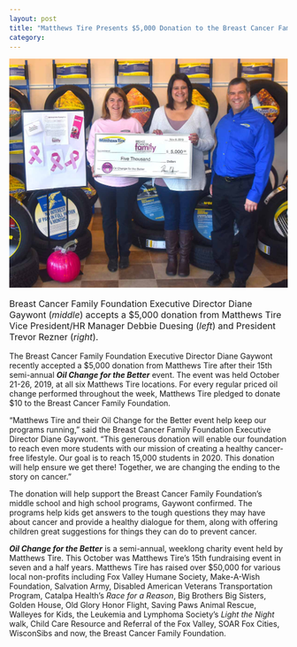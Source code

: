 ```yaml
---
layout: post
title: "Matthews Tire Presents $5,000 Donation to the Breast Cancer Family Foundation"
category:
---
```


![Matthews Tire president Trevor Reznor presenting donation check to the Breast Cancer Family Foundation](/img/matthews-tire-presents-donation-to-breast-cancer-foundation.jpg)
<p style="font-size: 16px;">Breast Cancer Family Foundation Executive Director Diane Gaywont (<em>middle</em>) accepts a $5,000 donation from Matthews Tire Vice President/HR Manager Debbie Duesing (<em>left</em>) and President Trevor Rezner (<em>right</em>).</p>

The Breast Cancer Family Foundation Executive Director Diane Gaywont recently accepted a $5,000 donation from Matthews Tire after their 15th semi-annual **_Oil Change for the Better_** event. The event was held October 21-26, 2019, at all six Matthews Tire locations. For every regular priced oil change performed throughout the week, Matthews Tire pledged to donate $10 to the Breast Cancer Family Foundation.

“Matthews Tire and their Oil Change for the Better event help keep our programs running,” said the Breast Cancer Family Foundation Executive Director Diane Gaywont. “This generous donation will enable our foundation to reach even more students with our mission of creating a healthy cancer-free lifestyle. Our goal is to reach 15,000 students in 2020. This donation will help ensure we get there! Together, we are changing the ending to the story on cancer.”

The donation will help support the Breast Cancer Family Foundation’s middle school and high school programs, Gaywont confirmed.  The programs help kids get answers to the tough questions they may have about cancer and provide a healthy dialogue for them, along with offering children great suggestions for things they can do to prevent cancer.

**_Oil Change for the Better_** is a semi-annual, weeklong charity event held by Matthews Tire. This October was Matthews Tire’s 15th fundraising event in seven and a half years. Matthews Tire has raised over $50,000 for various local non-profits including Fox Valley Humane Society, Make-A-Wish Foundation, Salvation Army, Disabled American Veterans Transportation Program, Catalpa Health’s *Race for a Reason*, Big Brothers Big Sisters, Golden House, Old Glory Honor Flight, Saving Paws Animal Rescue, Walleyes for Kids, the Leukemia and Lymphoma Society’s *Light the Night* walk, Child Care Resource and Referral of the Fox Valley, SOAR Fox Cities, WisconSibs and now, the Breast Cancer Family Foundation.
